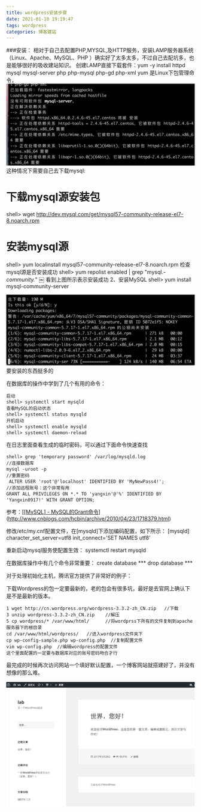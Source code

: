 ```yaml
---
title: wordpress安装步骤
date: 2021-01-10 19:19:47
tags: wordpress
categories: 博客建站
---
```


###安装：
相对于自己去配置PHP,MYSQL,及HTTP服务，安装LAMP服务器系统（Linux、Apache、MySQL、PHP ）确实好了太多太多，不过自己去配坑多，也是能够很好的吸收建站知识。
创建LAMP直接下载套件：yum -y install httpd mysql mysql-server php php-mysql php-gd php-xml
yum 是Linux下包管理命令，
![屏幕快照 2017-03-28 上午1.27.46.png](wordpress安装步骤/1240.png)
这种情况下需要自己去下载mysql:
# 下载mysql源安装包
shell> wget http://dev.mysql.com/get/mysql57-community-release-el7-8.noarch.rpm
# 安装mysql源
shell> yum localinstall mysql57-community-release-el7-8.noarch.rpm
检查mysql源是否安装成功
shell> yum repolist enabled | grep "mysql.*-community.*"
￼
 看到上图所示表示安装成功
2、安装MySQL
shell> yum install mysql-community-server

![屏幕快照 2017-03-28 上午1.30.47.png](wordpress安装步骤/1240-20210110191959901.png)
要安装的东西挺多的

在数据库的操作中学到了几个有用的命令：
```
启动
shell> systemctl start mysqld
查看MySQL的启动状态
shell> systemctl status mysqld
开机启动
shell> systemctl enable mysqld
shell> systemctl daemon-reload
```
在日志里面查看生成的临时密码，可以通过下面命令快速查找
```
shell> grep 'temporary password' /var/log/mysqld.log
//连接数据库
mysql -uroot -p
//重置密码
 ALTER USER 'root'@'localhost' IDENTIFIED BY 'MyNewPass4!'; 
//添加远程账号：这个非常有用
GRANT ALL PRIVILEGES ON *.* TO 'yangxin'@'%' IDENTIFIED BY 'Yangxin0917!' WITH GRANT OPTION;
```

参考：[[[MySQL] - MySQL的Grant命令](http://www.cnblogs.com/hcbin/archive/2010/04/23/1718379.html)](http://www.cnblogs.com/hcbin/archive/2010/04/23/1718379.html)

修改/etc/my.cnf配置文件，在[mysqld]下添加编码配置，如下所示：
[mysqld]
character_set_server=utf8
init_connect='SET NAMES utf8'

重新启动mysql服务使配置生效：
systemctl restart mysqld

在数据库操作中有几个命令非常重要：
create database ***
drop database ***

对于处理初始化主机，腾讯官方提供了非常好的例子：

下载Wordpress的包一定要最新的，老的包会有很多坑，最好是去官网上确认下是不是最新的版本。


```
1 wget http://cn.wordpress.org/wordpress-3.3.2-zh_CN.zip   //下载 
3 unzip wordpress-3.3.2-zh_CN.zip    //解压 
5 cp wordpress/* /var/www/html/      //将wordprss下所有的文件复制到apache服务器下的根目录
cd /var/www/html/wordpress/   //进入wordpress文件夹下
cp wp-config-sample.php wp-config.php  //复制配置文件
vim wp-config.php  //编辑wordpress的配置文件
这个里面配置的一定要与数据库对应的账号密码吻合才行
```
最完成的时候再次访问网站一个填好默认配置，一个博客网站就搭建好了，并没有想像的那么难。


![屏幕快照 2017-03-28 上午2.10.51.png](wordpress安装步骤/1240-20210110192000056.png)
